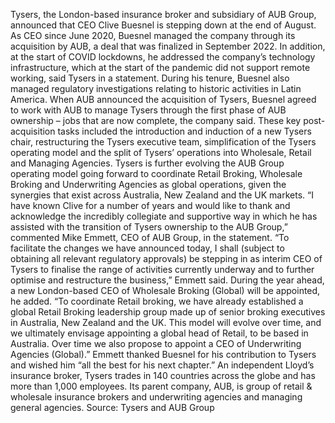 Tysers, the London-based insurance broker and subsidiary of AUB Group, announced that CEO Clive Buesnel is stepping down at the end of August.
As CEO since June 2020, Buesnel managed the company through its acquisition by AUB, a deal that was finalized in September 2022. In addition, at the start of COVID lockdowns, he addressed the company’s technology infrastructure, which at the start of the pandemic did not support remote working, said Tysers in a statement. During his tenure, Buesnel also managed regulatory investigations relating to historic activities in Latin America.
When AUB announced the acquisition of Tysers, Buesnel agreed to work with AUB to manage Tysers through the first phase of AUB ownership – jobs that are now complete, the company said.
These key post-acquisition tasks included the introduction and induction of a new Tysers chair, restructuring the Tysers executive team, simplification of the Tysers operating model and the split of Tysers’ operations into Wholesale, Retail and Managing Agencies.
Tysers is further evolving the AUB Group operating model going forward to coordinate Retail Broking, Wholesale Broking and Underwriting Agencies as global operations, given the synergies that exist across Australia, New Zealand and the UK markets.
“I have known Clive for a number of years and would like to thank and acknowledge the incredibly collegiate and supportive way in which he has assisted with the transition of Tysers ownership to the AUB Group,” commented Mike Emmett, CEO of AUB Group, in the statement.
“To facilitate the changes we have announced today, I shall (subject to obtaining all relevant regulatory approvals) be stepping in as interim CEO of Tysers to finalise the range of activities currently underway and to further optimise and restructure the business,” Emmett said.
During the year ahead, a new London-based CEO of Wholesale Broking (Global) will be appointed, he added.
“To coordinate Retail broking, we have already established a global Retail Broking leadership group made up of senior broking executives in Australia, New Zealand and the UK. This model will evolve over time, and we ultimately envisage appointing a global head of Retail, to be based in Australia. Over time we also propose to appoint a CEO of Underwriting Agencies (Global).”
Emmett thanked Buesnel for his contribution to Tysers and wished him “all the best for his next chapter.”
An independent Lloyd’s insurance broker, Tysers trades in 140 countries across the globe and has more than 1,000 employees. Its parent company, AUB, is group of retail & wholesale insurance brokers and underwriting agencies and managing general agencies.
Source: Tysers and AUB Group